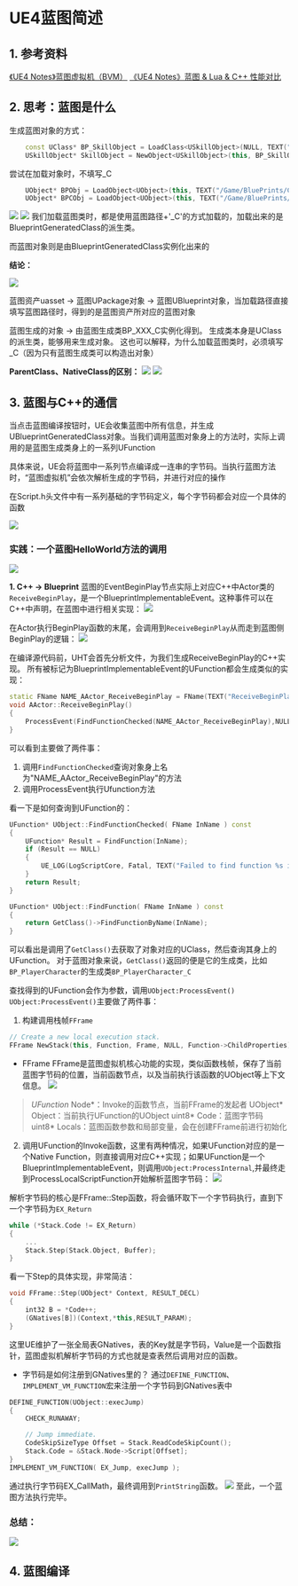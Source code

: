 # UE4蓝图简述
## 1. 参考资料
[《UE4 Notes》蓝图虚拟机（BVM）](https://zhuanlan.zhihu.com/p/688017291)
[《UE4 Notes》蓝图 & Lua & C++ 性能对比](https://zhuanlan.zhihu.com/p/689329693)

## 2. 思考：蓝图是什么
生成蓝图对象的方式：
```cpp
	const UClass* BP_SkillObject = LoadClass<USkillObject>(NULL, TEXT("Blueprint'/Game/BluePrints/Combat/Skill/BP_SkillObject.BP_SkillObject_C'"));
	USkillObject* SkillObject = NewObject<USkillObject>(this, BP_SkillObject);
```

尝试在加载对象时，不填写_C
```cpp
	UObject* BPObj = LoadObject<UObject>(this, TEXT("/Game/BluePrints/Char/BP_PlayerCharacter.BP_PlayerCharacter"));
	UObject* BPCObj = LoadObject<UObject>(this, TEXT("/Game/BluePrints/Char/BP_PlayerCharacter.BP_PlayerCharacter_C"));
```
![](Images/2024-04-04-18-14-48.png)
![](Images/2024-04-04-18-16-08.png)
我们加载蓝图类时，都是使用蓝图路径+'_C'的方式加载的，加载出来的是BlueprintGeneratedClass的派生类。

而蓝图对象则是由BlueprintGeneratedClass实例化出来的

**结论：**

![](Images/2024-04-07-21-30-47.png)

蓝图资产uasset -> 蓝图UPackage对象 -> 蓝图UBlueprint对象，当加载路径直接填写蓝图路径时，得到的是蓝图资产所对应的蓝图对象

蓝图生成的对象 -> 由蓝图生成类BP_XXX_C实例化得到。 生成类本身是UClass的派生类，能够用来生成对象。
这也可以解释，为什么加载蓝图类时，必须填写_C（因为只有蓝图生成类可以构造出对象）

**ParentClass、NativeClass的区别：**
![](Images/2024-04-07-21-56-20.png)
![](Images/2024-04-07-21-57-51.png)

## 3. 蓝图与C++的通信
当点击蓝图编译按钮时，UE会收集蓝图中所有信息，并生成UBlueprintGeneratedClass对象。当我们调用蓝图对象身上的方法时，实际上调用的是蓝图生成类身上的一系列UFunction

具体来说，UE会将蓝图中一系列节点编译成一连串的字节码。当执行蓝图方法时，“蓝图虚拟机”会依次解析生成的字节码，并进行对应的操作

在Script.h头文件中有一系列基础的字节码定义，每个字节码都会对应一个具体的函数

![](Images/2024-04-07-22-47-50.png)

### 实践：一个蓝图HelloWorld方法的调用
![](Images/2024-04-07-23-19-29.png)

**1. C++ -> Blueprint**
蓝图的EventBeginPlay节点实际上对应C++中Actor类的`ReceiveBeginPlay`，是一个BlueprintImplementableEvent。这种事件可以在C++中声明，在蓝图中进行相关实现：
![](Images/2024-04-07-23-24-53.png)

在Actor执行BeginPlay函数的末尾，会调用到`ReceiveBeginPlay`从而走到蓝图侧BeginPlay的逻辑：
![](Images/2024-04-07-23-25-50.png)

在编译源代码前，UHT会首先分析文件，为我们生成ReceiveBeginPlay的C++实现。 所有被标记为BlueprintImplementableEvent的UFunction都会生成类似的实现：
```cpp
static FName NAME_AActor_ReceiveBeginPlay = FName(TEXT("ReceiveBeginPlay"));
void AActor::ReceiveBeginPlay()
{
    ProcessEvent(FindFunctionChecked(NAME_AActor_ReceiveBeginPlay),NULL);
}
```
可以看到主要做了两件事：
1. 调用`FindFunctionChecked`查询对象身上名为"NAME_AActor_ReceiveBeginPlay"的方法
2. 调用ProcessEvent执行Ufunction方法

看一下是如何查询到UFunction的：
```cpp
UFunction* UObject::FindFunctionChecked( FName InName ) const
{
	UFunction* Result = FindFunction(InName);
	if (Result == NULL)
	{
		UE_LOG(LogScriptCore, Fatal, TEXT("Failed to find function %s in %s"), *InName.ToString(), *GetFullName());
	}
	return Result;
}

UFunction* UObject::FindFunction( FName InName ) const
{
	return GetClass()->FindFunctionByName(InName);
}
```
可以看出是调用了`GetClass()`去获取了对象对应的UClass，然后查询其身上的UFunction。
对于蓝图对象来说，`GetClass()`返回的便是它的生成类，比如`BP_PlayerCharacter`的生成类`BP_PlayerCharacter_C`

查找得到的UFunction会作为参数，调用`UObject:ProcessEvent()`
`UObject:ProcessEvent()`主要做了两件事：
1. 构建调用栈帧`FFrame`
```cpp
// Create a new local execution stack.
FFrame NewStack(this, Function, Frame, NULL, Function->ChildProperties);
```
- FFrame
FFrame是蓝图虚拟机核心功能的实现，类似函数栈帧，保存了当前蓝图字节码的位置，当前函数节点，以及当前执行该函数的UObject等上下文信息。
![](Images/2024-04-08-00-18-48.png)
>*UFunction* Node*：Invoke的函数节点，当前FFrame的发起者
UObject* Object：当前执行UFunction的UObject
uint8* Code：蓝图字节码
uint8* Locals：蓝图函数参数和局部变量，会在创建FFrame前进行初始化

2. 调用UFunction的Invoke函数，这里有两种情况，如果UFunction对应的是一个Native Function，则直接调用对应C++实现；如果UFunction是一个BlueprintImplementableEvent，则调用`UObject:ProcessInternal`,并最终走到ProcessLocalScriptFunction开始解析蓝图字节码：
![](Images/2024-04-08-00-21-10.png)

解析字节码的核心是FFrame::Step函数，将会循环取下一个字节码执行，直到下一个字节码为`EX_Return`
```cpp
while (*Stack.Code != EX_Return)
{
    ...
    Stack.Step(Stack.Object, Buffer);
}
```

看一下Step的具体实现，非常简洁：
```cpp
void FFrame::Step(UObject* Context, RESULT_DECL)
{
	int32 B = *Code++;
	(GNatives[B])(Context,*this,RESULT_PARAM);
}
```
这里UE维护了一张全局表GNatives，表的Key就是字节码，Value是一个函数指针，蓝图虚拟机解析字节码的方式也就是查表然后调用对应的函数。

- 字节码是如何注册到GNatives里的？
通过`DEFINE_FUNCTION`、`IMPLEMENT_VM_FUNCTION`宏来注册一个字节码到GNatives表中
```cpp
DEFINE_FUNCTION(UObject::execJump)
{
	CHECK_RUNAWAY;

	// Jump immediate.
	CodeSkipSizeType Offset = Stack.ReadCodeSkipCount();
	Stack.Code = &Stack.Node->Script[Offset];
}
IMPLEMENT_VM_FUNCTION( EX_Jump, execJump );
```

通过执行字节码EX_CallMath，最终调用到`PrintString`函数。
![](Images/2024-04-08-00-40-38.png)
至此，一个蓝图方法执行完毕。

### 总结：
![](Images/2024-04-08-00-44-31.png)

## 4. 蓝图编译
